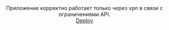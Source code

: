 <div align="center">Приложение корректно работает только через vpn в связи с ограничениями API.</div>
<div align="center">
  <a href="https://films-beta.netlify.app/" target="_blank">Deploy</a>
</div>

<div align="center">
<img src="https://komarev.com/ghpvc/?username=Libaur&style=flat-square&color=blue" alt=""/>
</div>
